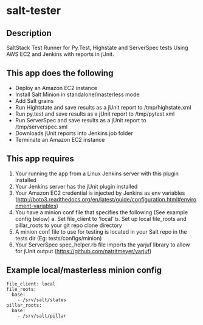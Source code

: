 salt-tester
===========

Description
-----------

SaltStack Test Runner for Py.Test, Highstate and ServerSpec tests Using AWS EC2 and Jenkins with reports in jUnit.


This app does the following
---------------------------

- Deploy an Amazon EC2 instance
- Install Salt Minion in standalone/masterless mode
- Add Salt grains
- Run Hightstate and save results as a jUnit report to /tmp/highstate.xml
- Run py.test and save results as a jUnit report to /tmp/pytest.xml
- Run ServerSpec and save results as a jUnit report to /tmp/serverspec.sml
- Downloads jUnit reports into Jenkins job folder
- Terminate an Amazon EC2 instance


This app requires
-----------------

1. Your running the app from a Linux Jenkins server with this plugin installed
2. Your Jenkins server has the jUnit plugin installed
3. Your Amazon EC2 credential is injected by Jenkins as env variables (http://boto3.readthedocs.org/en/latest/guide/configuration.html#environment-variables) 
4. You have a minion conf file that specifies the following (See example config below)
    a. Set file_client to 'local'
    b. Set up local file_roots and pillar_roots to your git repo clone directory
5. A minion conf file to use for testing is located in your Salt repo in the tests dir (Eg: tests/configs/minion)
6. Your ServerSpec spec_helper.rb file imports the yarjuf library to allow for jUnit output (https://github.com/natritmeyer/yarjuf)


Example local/masterless minion config
--------------------------------------

```
file_client: local
file_roots:
  base:
    - /srv/salt/states
pillar_roots:
  base:
    - /srv/salt/pillar
```
